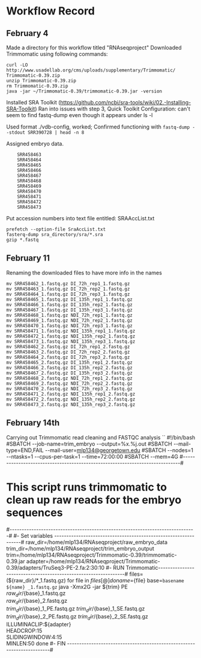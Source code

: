 # Workflow Record
## February 4
Made a directory for this workflow titled "RNAseqproject"
Downloaded Trimmomatic using following commands: 
``` 
curl -LO http://www.usadellab.org/cms/uploads/supplementary/Trimmomatic/
Trimmomatic-0.39.zip 
unzip Trimmomatic-0.39.zip 
rm Trimmomatic-0.39.zip
java -jar ~/Trimmomatic-0.39/trimmomatic-0.39.jar -version
```
Installed SRA Toolkit (https://github.com/ncbi/sra-tools/wiki/02.-Installing-SRA-Toolkit) 
Ran into issues with step 3, Quick Toolkit Configuration: can't seem to find fastq-dump even though it appears under ls -l

Used format ./vdb-config, worked; Confirmed functioning with 
```fastq-dump --stdout SRR390728 | head -n 8```

Assigned embryo data. 
```
	SRR458463
	SRR458464
	SRR458465
	SRR458466
	SRR458467
	SRR458468
	SRR458469
	SRR458470
	SRR458471
	SRR458472
	SRR458473
  ```
Put accession numbers into text file entitled: SRAAccList.txt 
```
prefetch --option-file SraAccList.txt
fasterq-dump sra_directory/sra/*.sra
gzip *.fastq
```
## February 11 
Renaming the downloaded files to have more info in the names 
```
mv SRR458462_1.fastq.gz DI_72h_rep1_1.fastq.gz
mv SRR458463_1.fastq.gz DI_72h_rep2_1.fastq.gz
mv SRR458464_1.fastq.gz DI_72h_rep3_1.fastq.gz
mv SRR458465_1.fastq.gz DI_135h_rep1_1.fastq.gz
mv SRR458466_1.fastq.gz DI_135h_rep2_1.fastq.gz
mv SRR458467_1.fastq.gz DI_135h_rep3_1.fastq.gz
mv SRR458468_1.fastq.gz NDI_72h_rep1_1.fastq.gz
mv SRR458469_1.fastq.gz NDI_72h_rep2_1.fastq.gz
mv SRR458470_1.fastq.gz NDI_72h_rep3_1.fastq.gz
mv SRR458471_1.fastq.gz NDI_135h_rep1_1.fastq.gz
mv SRR458472_1.fastq.gz NDI_135h_rep2_1.fastq.gz
mv SRR458473_1.fastq.gz NDI_135h_rep3_1.fastq.gz
mv SRR458462_2.fastq.gz DI_72h_rep1_2.fastq.gz
mv SRR458463_2.fastq.gz DI_72h_rep2_2.fastq.gz
mv SRR458464_2.fastq.gz DI_72h_rep3_2.fastq.gz
mv SRR458465_2.fastq.gz DI_135h_rep1_2.fastq.gz
mv SRR458466_2.fastq.gz DI_135h_rep2_2.fastq.gz
mv SRR458467_2.fastq.gz DI_135h_rep3_2.fastq.gz
mv SRR458468_2.fastq.gz NDI_72h_rep1_2.fastq.gz
mv SRR458469_2.fastq.gz NDI_72h_rep2_2.fastq.gz
mv SRR458470_2.fastq.gz NDI_72h_rep3_2.fastq.gz
mv SRR458471_2.fastq.gz NDI_135h_rep1_2.fastq.gz
mv SRR458472_2.fastq.gz NDI_135h_rep2_2.fastq.gz
mv SRR458473_2.fastq.gz NDI_135h_rep3_2.fastq.gz
```
## February 14th 
Carrying out Trimmomatic read cleaning and FASTQC analysis 
``
#!/bin/bash
#SBATCH --job-name=trim_embryo --output=%x.%j.out
#SBATCH --mail-type=END,FAIL --mail-user=mlp134@georgetown.edu
#SBATCH --nodes=1 --ntasks=1 --cpus-per-task=1 --time=72:00:00
#SBATCH --mem=4G
#-----------------------------------------------------------------------------#
# This script runs trimmomatic to clean up raw reads for the embryo sequences #
#-----------------------------------------------------------------------------#
#- Set variables ----------------------------------------------------------------#
raw_dir=/home/mlp134/RNAseqproject/raw_embryo_data
trim_dir=/home/mlp134/RNAseqproject/trim_embryo_output
trim=/home/mlp134/RNAseqproject/Trimmomatic-0.39/trimmomatic-0.39.jar
adapter=/home/mlp134/RNAseqproject/Trimmomatic-0.39/adapters/TruSeq3-PE-2.fa:2:30:10
#- RUN Trimmomatic----------------------------------------------------------------#
files=(${raw_dir}/*_1.fastq.gz)
for file in ${files[@]}
do
name=${file}
base=`basename ${name} _1.fastq.gz`
java -Xmx2G -jar ${trim} PE \
${raw_dir}/${base}_1.fastq.gz \
${raw_dir}/${base}_2.fastq.gz \
${trim_dir}/${base}_1_PE.fastq.gz ${trim_dir}/${base}_1_SE.fastq.gz \
${trim_dir}/${base}_2_PE.fastq.gz ${trim_dir}/${base}_2_SE.fastq.gz \
          ILLUMINACLIP:${adapter} \
          HEADCROP:15 \
          SLIDINGWINDOW:4:15 \
          MINLEN:50
done
#- FIN -----------------------------------------------------------------------#
